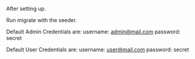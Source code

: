 After setting up. 

Run migrate with the seeder.

Default Admin Credentials are:
username: admin@mail.com
password: secret

Default User Credentials are:
username: user@mail.com
password: secret
